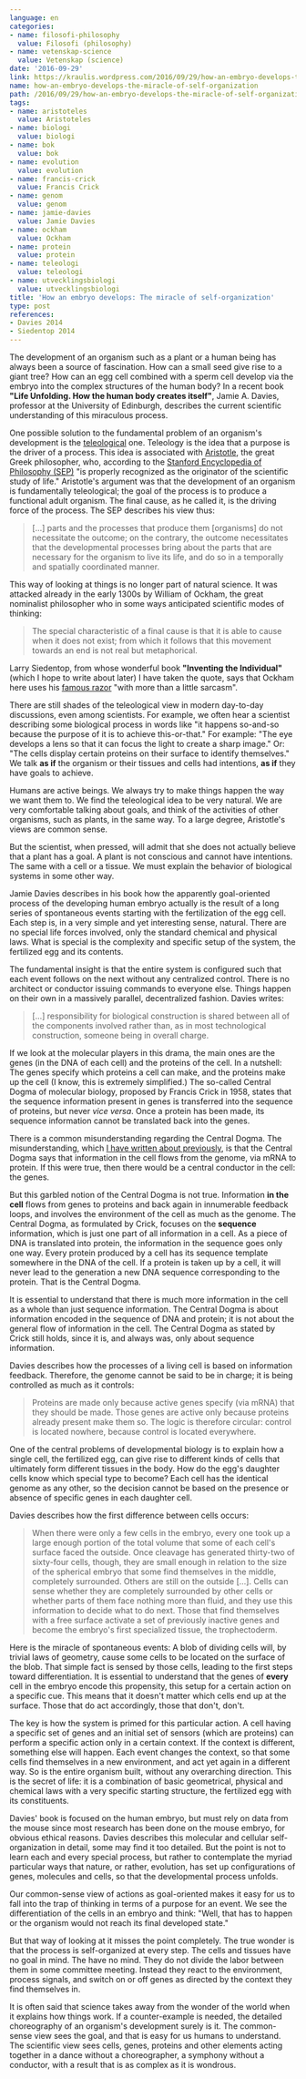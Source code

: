 ```yaml
---
language: en
categories:
- name: filosofi-philosophy
  value: Filosofi (philosophy)
- name: vetenskap-science
  value: Vetenskap (science)
date: '2016-09-29'
link: https://kraulis.wordpress.com/2016/09/29/how-an-embryo-develops-the-miracle-of-self-organization/
name: how-an-embryo-develops-the-miracle-of-self-organization
path: /2016/09/29/how-an-embryo-develops-the-miracle-of-self-organization/
tags:
- name: aristoteles
  value: Aristoteles
- name: biologi
  value: biologi
- name: bok
  value: bok
- name: evolution
  value: evolution
- name: francis-crick
  value: Francis Crick
- name: genom
  value: genom
- name: jamie-davies
  value: Jamie Davies
- name: ockham
  value: Ockham
- name: protein
  value: protein
- name: teleologi
  value: teleologi
- name: utvecklingsbiologi
  value: utvecklingsbiologi
title: 'How an embryo develops: The miracle of self-organization'
type: post
references:
- Davies 2014
- Siedentop 2014
---
```

The development of an organism such as a plant or a human being has always been a source of fascination. How can a small seed give rise to a giant tree? How can an egg cell combined with a sperm cell develop via the embryo into the complex structures of the human body? In a recent book **"Life Unfolding. How the human body creates itself"**, Jamie A. Davies, professor at the University of Edinburgh, describes the current scientific understanding of this miraculous process.

One possible solution to the fundamental problem of an organism's development is the [teleological](https://en.wikipedia.org/wiki/Teleology) one. Teleology is the idea that a purpose is the driver of a process. This idea is associated with [Aristotle](https://en.wikipedia.org/wiki/Aristotle), the great Greek philosopher, who, according to the [Stanford Encyclopedia of Philosophy (SEP)](http://plato.stanford.edu/entries/aristotle-biology/) "is properly recognized as the originator of the scientific study of life." Aristotle's argument was that the development of an organism is fundamentally teleological; the goal of the process is to produce a functional adult organism. The final cause, as he called it, is the driving force of the process. The SEP describes his view thus:

> [...] parts and the processes that produce them [organisms] do not necessitate the outcome; on the contrary, the outcome necessitates that the developmental processes bring about the parts that are necessary for the organism to live its life, and do so in a temporally and spatially coordinated manner.



This way of looking at things is no longer part of natural science. It was attacked already in the early 1300s by William of Ockham, the great nominalist philosopher who in some ways anticipated scientific modes of thinking:

> The special characteristic of a final cause is that it is able to cause when it does not exist; from which it follows that this movement towards an end is not real but metaphorical.

Larry Siedentop, from whose wonderful book **"Inventing the Individual"** (which I hope to write about later) I have taken the quote, says that Ockham here uses his [famous razor](https://en.wikipedia.org/wiki/Occam%27s_razor) "with more than a little sarcasm".

There are still shades of the teleological view in modern day-to-day discussions, even among scientists. For example, we often hear a scientist describing some biological process in words like "it happens so-and-so because the purpose of it is to achieve this-or-that." For example: "The eye develops a lens so that it can focus the light to create a sharp image." Or: "The cells display certain proteins on their surface to identify themselves." We talk **as if** the organism or their tissues and cells had intentions, **as if** they have goals to achieve.

Humans are active beings. We always try to make things happen the way we want them to. We find the teleological idea to be very natural. We are very comfortable talking about goals, and think of the activities of other organisms, such as plants, in the same way. To a large degree, Aristotle's views are common sense.

But the scientist, when pressed, will admit that she does not actually believe that a plant has a goal. A plant is not conscious and cannot have intentions. The same with a cell or a tissue. We must explain the behavior of biological systems in some other way.

Jamie Davies describes in his book how the apparently goal-oriented process of the developing human embryo actually is the result of a long series of spontaneous events starting with the fertilization of the egg cell. Each step is, in a very simple and yet interesting sense, natural. There are no special life forces involved, only the standard chemical and physical laws. What is special is the complexity and specific setup of the system, the fertilized egg and its contents.

The fundamental insight is that the entire system is configured such that each event follows on the next without any centralized control. There is no architect or conductor issuing commands to everyone else. Things happen on their own in a massively parallel, decentralized fashion. Davies writes:

> [...] responsibility for biological construction is shared between all of the components involved rather than, as in most technological construction, someone being in overall charge.

If we look at the molecular players in this drama, the main ones are the genes (in the DNA of each cell) and the proteins of the cell. In a nutshell: The genes specify which proteins a cell can make, and the proteins make up the cell (I know, this is extremely simplified.) The so-called Central Dogma of molecular biology, proposed by Francis Crick in 1958, states that the sequence information present in genes is transferred into the sequence of proteins, but never *vice versa*. Once a protein has been made, its sequence information cannot be translated back into the genes.

There is a common misunderstanding regarding the Central Dogma. The misunderstanding, which [I have written about previously](/2015/11/04/why-do-so-many-scientists-misunderstand-the-central-dogma-of-molecular-biology/), is that the Central Dogma says that information in the cell flows from the genome, via mRNA to protein. If this were true, then there would be a central conductor in the cell: the genes.

But this garbled notion of the Central Dogma is not true. Information **in the cell** flows from genes to proteins and back again in innumerable feedback loops, and involves the environment of the cell as much as the genome. The Central Dogma, as formulated by Crick, focuses on the **sequence** information, which is just one part of all information in a cell. As a piece of DNA is translated into protein, the information in the sequence goes only one way. Every protein produced by a cell has its sequence template somewhere in the DNA of the cell. If a protein is taken up by a cell, it will never lead to the generation a new DNA sequence corresponding to the protein. That is the Central Dogma.

It is essential to understand that there is much more information in the cell as a whole than just sequence information. The Central Dogma is about information encoded in the sequence of DNA and protein; it is not about the general flow of information in the cell. The Central Dogma as stated by Crick still holds, since it is, and always was, only about sequence information.

Davies describes how the processes of a living cell is based on information feedback. Therefore, the genome cannot be said to be in charge; it is being controlled as much as it controls:

> Proteins are made only because active genes specify (via mRNA) that they should be made. Those genes are active only because proteins already present make them so. The logic is therefore circular: control is located nowhere, because control is located everywhere.

One of the central problems of developmental biology is to explain how a single cell, the fertilized egg, can give rise to different kinds of cells that ultimately form different tissues in the body. How do the egg's daughter cells know which special type to become? Each cell has the identical genome as any other, so the decision cannot be based on the presence or absence of specific genes in each daughter cell.

Davies describes how the first difference between cells occurs:

> When there were only a few cells in the embryo, every one took up a large enough portion of the total volume that some of each cell's surface faced the outside. Once cleavage has generated thirty-two of sixty-four cells, though, they are small enough in relation to the size of the spherical embryo that some find themselves in the middle, completely surrounded. Others are still on the outside [...]. Cells can sense whether they are completely surrounded by other cells or whether parts of them face nothing more than fluid, and they use this information to decide what to do next. Those that find themselves with a free surface activate a set of previously inactive genes and become the embryo's first specialized tissue, the trophectoderm.

Here is the miracle of spontaneous events: A blob of dividing cells will, by trivial laws of geometry, cause some cells to be located on the surface of the blob. That simple fact is sensed by those cells, leading to the first steps toward differentiation. It is essential to understand that the genes of **every** cell in the embryo encode this propensity, this setup for a certain action on a specific cue. This means that it doesn't matter which cells end up at the surface. Those that do act accordingly, those that don't, don't.

The key is how the system is primed for this particular action. A cell having a specific set of genes and an initial set of sensors (which are proteins) can perform a specific action only in a certain context. If the context is different, something else will happen. Each event changes the context, so that some cells find themselves in a new environment, and act yet again in a different way. So is the entire organism built, without any overarching direction. This is the secret of life: it is a combination of basic geometrical, physical and chemical laws with a very specific starting structure, the fertilized egg with its constituents.

Davies' book is focused on the human embryo, but must rely on data from the mouse since most research has been done on the mouse embryo, for obvious ethical reasons. Davies describes this molecular and cellular self-organization in detail, some may find it too detailed. But the point is not to learn each and every special process, but rather to contemplate the myriad particular ways that nature, or rather, evolution, has set up configurations of genes, molecules and cells, so that the developmental process unfolds.

Our common-sense view of actions as goal-oriented makes it easy for us to fall into the trap of thinking in terms of a purpose for an event. We see the differentiation of the cells in an embryo and think: "Well, that has to happen or the organism would not reach its final developed state."

But that way of looking at it misses the point completely. The true wonder is that the process is self-organized at every step. The cells and tissues have no goal in mind. The have no mind. They do not divide the labor between them in some committee meeting. Instead they react to the environment, process signals, and switch on or off genes as directed by the context they find themselves in.

It is often said that science takes away from the wonder of the world when it explains how things work. If a counter-example is needed, the detailed choreography of an organism's development surely is it. The common-sense view sees the goal, and that is easy for us humans to understand. The scientific view sees cells, genes, proteins and other elements acting together in a dance without a choreographer, a symphony without a conductor, with a result that is as complex as it is wondrous.

